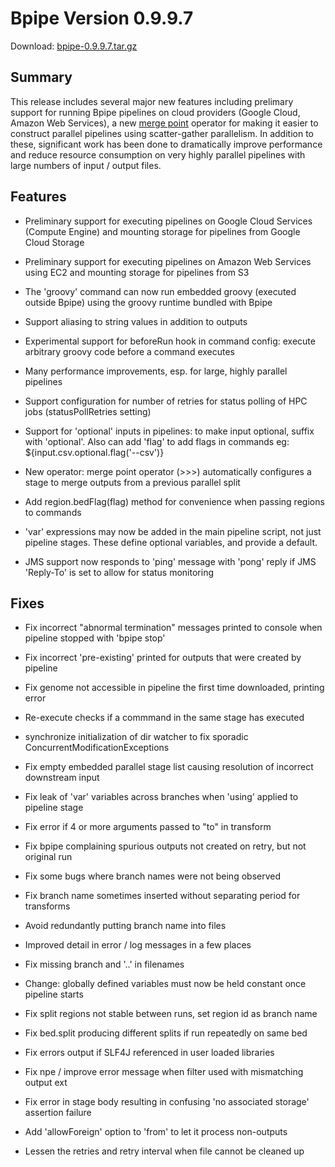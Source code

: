 Bpipe Version 0.9.9.7
===============

Download: [bpipe-0.9.9.7.tar.gz](https://github.com/ssadedin/bpipe/releases/download/0.9.9.7/bpipe-0.9.9.7.tar.gz)
## Summary

This release includes several major new features including prelimary support for 
running Bpipe pipelines on cloud providers (Google Cloud, Amazon Web Services), a 
new [merge point](/Language/MergePoints) operator for making it easier to 
construct parallel pipelines using scatter-gather parallelism. In addition to these,
significant work has been done to dramatically improve performance and reduce
resource consumption on very highly parallel pipelines with large numbers of 
input / output files.

## Features

   - Preliminary support for executing pipelines on Google Cloud Services
     (Compute Engine) and mounting storage for pipelines from Google Cloud 
     Storage

   - Preliminary support for executing pipelines on Amazon Web Services 
     using EC2 and mounting storage for pipelines from S3

   - The 'groovy' command can now run embedded groovy (executed outside
     Bpipe) using the groovy runtime bundled with Bpipe

   - Support aliasing to string values in addition to outputs 
    
   - Experimental support for beforeRun hook in command config: execute
     arbitrary groovy code before a command executes

   - Many performance improvements, esp. for large, highly
     parallel pipelines
     
   - Support configuration for number of retries for status
     polling of HPC jobs (statusPollRetries setting)
     
   - Support for 'optional' inputs in pipelines: to make input optional, 
     suffix with 'optional'. Also can add 'flag' to add flags 
     in commands eg: ${input.csv.optional.flag('--csv')}

   - New operator: merge point operator (>>>) automatically configures a stage
     to merge outputs from a previous parallel split

   - Add region.bedFlag(flag) method for convenience when passing 
     regions to commands 

   - 'var' expressions may now be added in the main pipeline script,
      not just pipeline stages. These define optional
      variables, and provide a default.
     
   - JMS support now responds to 'ping' message with 'pong' reply
     if JMS 'Reply-To' is set to allow for status monitoring
     

## Fixes

   - Fix incorrect "abnormal termination" messages
     printed to console when pipeline stopped with 'bpipe stop'

   - Fix incorrect 'pre-existing' printed for outputs that were 
     created by pipeline

   - Fix genome not accessible in pipeline the first time downloaded, 
     printing error

   - Re-execute checks if a commmand in the same stage has executed 
    
   - synchronize initialization of dir watcher to fix sporadic 
     ConcurrentModificationExceptions 
    
   - Fix empty embedded parallel stage list causing resolution of incorrect
     downstream input 
    
   - Fix leak of 'var' variables across branches when 'using' applied to 
     pipeline stage 

   - Fix error if 4 or more arguments passed to "to" in transform 

   - Fix bpipe complaining spurious outputs not created on retry,
     but not original run 
     
   - Fix some bugs where branch names were not being observed 
     
   - Fix branch name sometimes inserted without separating period for transforms 
    
   - Avoid redundantly putting branch name into files 

   - Improved detail in error / log messages in a few places 
     
   - Fix missing branch and '..' in filenames 
     
   - Change: globally defined variables must now be held constant
     once pipeline starts 
     
   - Fix split regions not stable between runs, set region id as branch
     name 
     
   - Fix bed.split producing different splits if run repeatedly on same bed 
     
   - Fix errors output if SLF4J referenced in user loaded libraries
     
   - Fix npe / improve error message when filter used with mismatching output ext 
     
   - Fix error in stage body resulting in confusing 'no associated storage'
     assertion failure 

   - Add 'allowForeign' option to 'from' to let it process non-outputs 
     
   - Lessen the retries and retry interval when file cannot be cleaned
     up 



